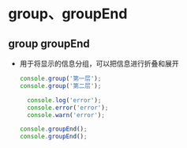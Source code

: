 # group、groupEnd

## group groupEnd

*   用于将显示的信息分组，可以把信息进行折叠和展开

    ```javascript
    console.group('第一层');
    console.group('第二层');

      console.log('error');
      console.error('error');
      console.warn('error');

    console.groupEnd(); 
    console.groupEnd();
    ```
